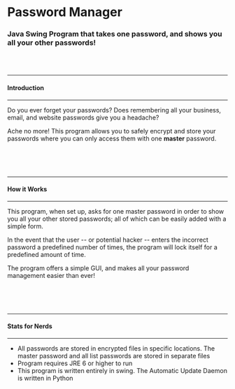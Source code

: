 # Password Manager
<h3>Java Swing Program that takes one password, and shows you all your other passwords!</h3>


<br />
<br />

<hr />
<h4>Introduction</h4>
<hr />
Do you ever forget your passwords? Does remembering all your business, email, and website passwords give you a headache?

Ache no more! This program allows you to safely encrypt and store your passwords where you can only access them with one <b>master</b> password.

<br />
<br />
<br />

<hr />
<h4>How it Works</h4>
<hr />
This program, when set up, asks for one master password in order to show you all your other stored passwords; all of which can be easily added with a simple form.

In the event that the user -- or potential hacker -- enters the incorrect password a predefined number of times, the program will lock itself for a predefined amount of time.

The program offers a simple GUI, and makes all your password management easier than ever!


<br />
<br />
<br />

<hr />
<h4>Stats for Nerds</h4>
<hr />

* All passwords are stored in encrypted files in specific locations. The master password and all list passwords are stored in separate files
* Program requires JRE 6 or higher to run
* This program is written entirely in swing. The Automatic Update Daemon is written in Python


